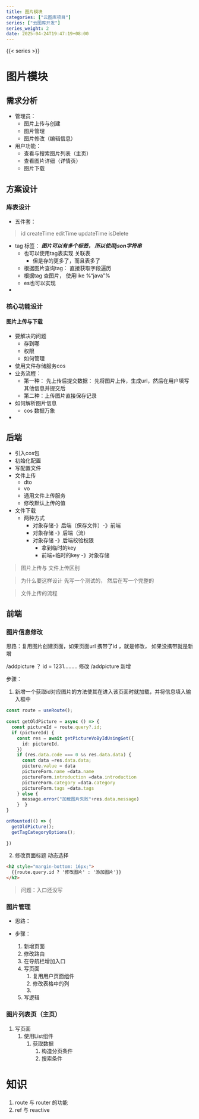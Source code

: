 ```yaml
---
title: 图片模块
categories: ["云图库项目"]
series: ["云图库开发"]
series_weight: 2
date: 2025-04-24T19:47:19+08:00
---
```

{{< series >}}

# 图片模块
## 需求分析

+ 管理员： 
	+ 图片上传与创建
	+ 图片管理
	+ 图片修改（编辑信息）
+ 用户功能：
	+ 查看与搜索图片列表（主页）
	+ 查看图片详细（详情页）
	+ 图片下载


## 方案设计

### 库表设计
- 五件套：
> id  createTime editTime updateTime isDelete
- tag 标签： ***图片可以有多个标签， 所以使用json字符串***
	- 也可以使用tag表实现 关联表
		- 但是存的更多了，而且表多了
	- 根据图片查询tag： 直接获取字段遍历
	- 根据tag 查图片， 使用like  %“java”%
	- es也可以实现
- 



### 核心功能设计
#### 图片上传与下载
- 要解决的问题
	- 存到哪
	- 权限
	- 如何管理 
- 使用文件存储服务cos
- 业务流程：
	- 第一种： 先上传后提交数据： 先将图片上传，生成url，然后在用户填写其他信息并提交后
	- 第二种：上传图片直接保存记录
- 如何解析图片信息 
	- cos 数据万象
- 






## 后端
- 引入cos包
- 初始化配置
- 写配置文件
- 文件上传
	- dto
	- vo
	- 通用文件上传服务
	- 修改默认上传的值
- 文件下载
	- 两种方式
		-  对象存储-》后端（保存文件）-》前端
		- 对象存储 -》后端（流）
		- 对象存储 -》后端校验权限
			- 拿到临时的key
			- 前端+临时的key -》对象存储

> 图片上传与 文件上传区别

> 为什么要这样设计 先写一个测试的， 然后在写一个完整的

> 文件上传的流程







## 前端



### 图片信息修改
思路：复用图片创建页面，如果页面url 携带了id ，就是修改， 如果没携带就是新增

/addpicture ？ id = 1231......... 修改
/addpicture  新增

步骤：
1. 新增一个获取id对应图片的方法使其在进入该页面时就加载，并将信息填入输入框中

```ts
const route = useRoute();  
  
const getOldPicture = async () => {  
  const pictureId = route.query?.id;  
  if (pictureId) {  
    const res = await getPictureVoByIdUsingGet({  
      id: pictureId,  
    })  
    if (res.data.code === 0 && res.data.data) {  
      const data =res.data.data;  
      picture.value = data  
      pictureForm.name =data.name  
      pictureForm.introduction =data.introduction  
      pictureForm.category =data.category  
      pictureForm.tags =data.tags  
    } else {  
      message.error("加载图片失败"+res.data.message)  
    }  }  
}

onMounted(() => {  
  getOldPicture();  
  getTagCategoryOptions();  
  
})
```

2. 修改页面标题 动态选择

```html
<h2 style="margin-bottom: 16px;">  
  {{route.query.id ? '修改图片' : '添加图片'}}  
</h2>
```


>问题：入口还没写

### 图片管理

- 思路： 

- 步骤：
	1. 新增页面
	2. 修改路由
	3. 在导航栏增加入口
	4. 写页面
		1) 复用用户页面组件
		2) 修改表格中的列
		3) 
	5. 写逻辑


### 图片列表页（主页）

1. 写页面
	1) 使用List组件
		1) 获取数据
			1) 构造分页条件
			2) 搜索条件














# 知识

1. route 与 router 的功能
2. ref 与 reactive